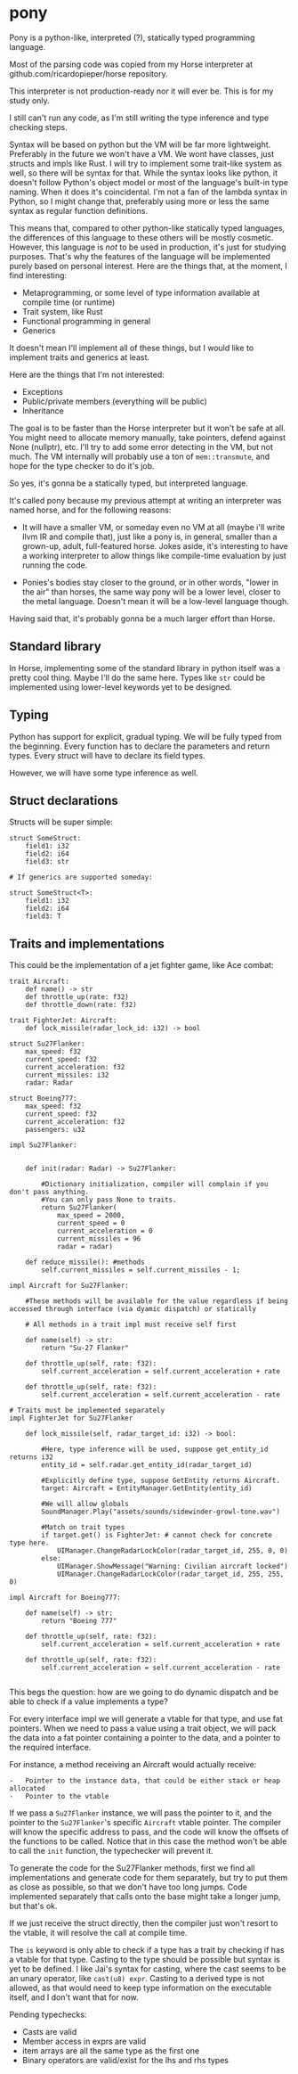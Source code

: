 pony
==========

Pony is a python-like, interpreted (?), statically typed programming language.

Most of the parsing code was copied from my Horse interpreter at github.com/ricardopieper/horse repository. 

This interpreter is not production-ready nor it will ever be. This is for my study only.

I still can't run any code, as I'm still writing the type inference and type checking steps.


Syntax will be based on python but the VM will be far more lightweight. Preferably in the future we won't have a VM. We wont have classes, just structs and impls like Rust. I will try to implement some trait-like system as well, so there will be syntax for that. While the syntax looks like python, it doesn't follow Python's object model or most of the language's built-in type naming. When it does it's coincidental. I'm not a fan of the lambda syntax in Python, so I might change that, preferably using more or less the same syntax as regular function definitions.

This means that, compared to other python-like statically typed languages, the differences of this language to these others will be mostly cosmetic. However, this language is *not* to be used in production, it's just for studying purposes. That's why the features of the language will be implemented purely based on personal interest. Here are the things that, at the moment, I find interesting:

  - Metaprogramming, or some level of type information available at compile time (or runtime)
  - Trait system, like Rust
  - Functional programming in general
  - Generics

It doesn't mean I'll implement all of these things, but I would like to implement traits and generics at least.

Here are the things that I'm not interested:

  - Exceptions
  - Public/private members (everything will be public)
  - Inheritance

The goal is to be faster than the Horse interpreter but it won't be safe at all. You might need to 
allocate memory manually, take pointers, defend against None (nullptr), etc. I'll try to add some error detecting in the VM, but not much. The VM internally will probably use a ton of `mem::transmute`, and hope for the type checker to do it's job.

So yes, it's gonna be a statically typed, but interpreted language.

It's called pony because my previous attempt at writing an interpreter was named horse, and for the following reasons:

 - It will have a smaller VM, or someday even no VM at all (maybe i'll write llvm IR and compile that), just like a pony is, in general, smaller than a grown-up, adult, full-featured horse. Jokes aside, it's interesting to have a working interpreter to allow things like compile-time evaluation by just running the code.

 - Ponies's bodies stay closer to the ground, or in other words, "lower in the air" than horses, the same way pony will be a lower level, closer to the metal language. Doesn't mean it will be a low-level language though.

Having said that, it's probably gonna be a much larger effort than Horse.


Standard library
----------------

In Horse, implementing some of the standard library in python itself was a pretty cool thing. Maybe I'll do the same here. Types like `str` could be implemented using lower-level keywords yet to be designed.


Typing
--------

Python has support for explicit, gradual typing. We will be fully typed from the beginning. Every function has to declare the parameters and return types. Every struct will have to declare its field types.

However, we will have some type inference as well. 

Struct declarations
-------------------

Structs will be super simple:

```
struct SomeStruct:
    field1: i32
    field2: i64
    field3: str

# If generics are supported someday:

struct SomeStruct<T>:
    field1: i32
    field2: i64
    field3: T

```

Traits and implementations
--------------------------

This could be the implementation of a jet fighter game, like Ace combat:


```
trait Aircraft:
    def name() -> str
    def throttle_up(rate: f32)
    def throttle_down(rate: f32)

trait FighterJet: Aircraft:
    def lock_missile(radar_lock_id: i32) -> bool

struct Su27Flanker:
    max_speed: f32
    current_speed: f32
    current_acceleration: f32
    current_missiles: i32
    radar: Radar

struct Boeing777:
    max_speed: f32
    current_speed: f32
    current_acceleration: f32
    passengers: u32

impl Su27Flanker:

    
    def init(radar: Radar) -> Su27Flanker:
    
        #Dictionary initialization, compiler will complain if you don't pass anything. 
        #You can only pass None to traits.
        return Su27Flanker(
            max_speed = 2000,
            current_speed = 0
            current_acceleration = 0
            current_missiles = 96
            radar = radar)

    def reduce_missile(): #methods
        self.current_missiles = self.current_missiles - 1;

impl Aircraft for Su27Flanker:

    #These methods will be available for the value regardless if being accessed through interface (via dyamic dispatch) or statically

    # All methods in a trait impl must receive self first

    def name(self) -> str:
        return "Su-27 Flanker" 

    def throttle_up(self, rate: f32):
        self.current_acceleration = self.current_acceleration + rate

    def throttle_up(self, rate: f32):
        self.current_acceleration = self.current_acceleration - rate

# Traits must be implemented separately
impl FighterJet for Su27Flanker

    def lock_missile(self, radar_target_id: i32) -> bool:
        
        #Here, type inference will be used, suppose get_entity_id returns i32
        entity_id = self.radar.get_entity_id(radar_target_id)

        #Explicitly define type, suppose GetEntity returns Aircraft.
        target: Aircraft = EntityManager.GetEntity(entity_id)
  
        #We will allow globals
        SoundManager.Play("assets/sounds/sidewinder-growl-tone.wav")
       
        #Match on trait types
        if target.get() is FighterJet: # cannot check for concrete type here.
            UIManager.ChangeRadarLockColor(radar_target_id, 255, 0, 0)
        else:
            UIManager.ShowMessage("Warning: Civilian aircraft locked")
            UIManager.ChangeRadarLockColor(radar_target_id, 255, 255, 0)

impl Aircraft for Boeing777:

    def name(self) -> str:
        return "Boeing 777" 

    def throttle_up(self, rate: f32):
        self.current_acceleration = self.current_acceleration + rate

    def throttle_up(self, rate: f32):
        self.current_acceleration = self.current_acceleration - rate


```


This begs the question: how are we going to do dynamic dispatch and be able to check if a value implements a type?

For every interface impl we will generate a vtable for that type, and use fat pointers. When we need to pass a value using a trait object, we will pack the data into a fat pointer containing a pointer to the data, and a pointer to the required interface.

For instance, a method receiving an Aircraft would actually receive:

    -   Pointer to the instance data, that could be either stack or heap allocated
    -   Pointer to the vtable

If we pass a `Su27Flanker` instance, we will pass the pointer to it, and the pointer to the `Su27Flanker`'s specific `Aircraft` vtable pointer. The compiler will know the specific address to pass, and the code will know the offsets of the functions to be called. Notice that in this case the method won't be able to call the `init` function, the typechecker will prevent it.


To generate the code for the Su27Flanker methods, first we find all implementations and generate code for them separately, but try to put them as close as possible, so that we don't have too long jumps. Code implemented separately that calls onto the base might take a longer jump, but that's ok.

If we just receive the struct directly, then the compiler just won't resort to the vtable, it will resolve the call at compile time.

The `is` keyword is only able to check if a type has a trait by checking if has a vtable for 
that type. Casting to the type should be possible but syntax is yet to be defined. I like Jai's syntax for casting, where the cast seems to be an unary operator, like `cast(u8) expr`. Casting to a derived type is not allowed, as that would need to keep type information on the executable itself, and I don't want that for now.





Pending typechecks:

 - Casts are valid
 - Member access in exprs are valid
 - item arrays are all the same type as the first one
 - Binary operators are valid/exist for the lhs and rhs types


